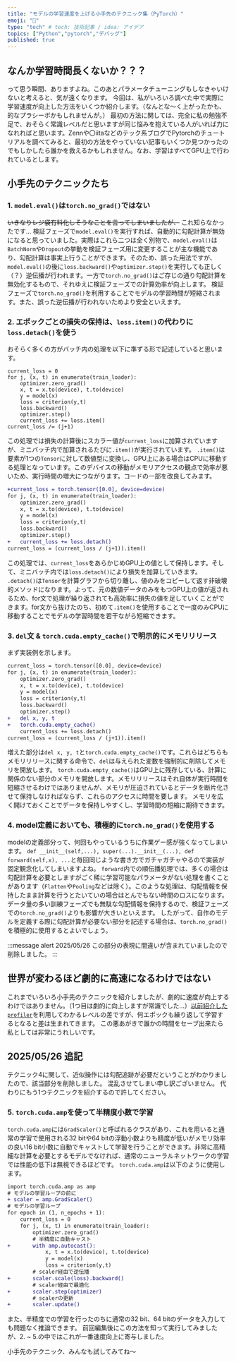 ```yaml
---
title: "モデルの学習速度を上げる小手先のテクニック集（PyTorch）"
emoji: "🤖"
type: "tech" # tech: 技術記事 / idea: アイデア
topics: ["Python","pytorch","デバッグ"]
published: true
---
```


## なんか学習時間長くないか？？？
って思う瞬間、ありますよね。このあとパラメータチューニングもしなきゃいけないと考えると、気が遠くなります。
今回は、私がいろいろ調べた中で実際に学習速度が向上した方法をいくつか紹介します。（なんとな～く上がったかも、的なプラシーボかもしれませんが。）
最初の方法に関しては、完全に私の勉強不足で、おそらく常識レベルだと思いますが同じ悩みを抱えている人がいれば力になれればと思います。Zennや〇iitaなどのテック系ブログでPytorchのチュートリアルを調べてみると、最初の方法をやっていない記事もいくつか見つかったのでもしかしたら誰かを救えるかもしれません。なお、学習はすべてGPU上で行われているとします。

## 小手先のテクニックたち

### 1. `model.eval()`は`torch.no_grad()`ではない
~~いきなりレジ袋有料化しそうなことを言ってしまいましたが、~~ これ知らなかったです…
検証フェーズで`model.eval()`を実行すれば、自動的に勾配計算が無効になると思っていました。実際はこれら二つは全く別物で、`model.eval()`は`BatchNorm`や`Dropout`の挙動を検証フェーズ用に変更することが主な機能であり、勾配計算は事実上行うことができます。そのため、誤った用法ですが、`model.eval()`の後に`loss.backward()`や`optimizer.step()`を実行しても正しく（？）逆伝播が行われます。一方で`torch.no_grad()`はご存じの通り勾配計算を無効化するもので、それゆえに検証フェーズでの計算効率が向上します。
検証フェーズで`torch.no_grad()`を利用することでモデルの学習時間が短縮されます。また、誤った逆伝播が行われないためより安全といえます。

### 2. エポックごとの損失の保持は、`loss.item()`の代わりに`loss.detach()`を使う
おそらく多くの方がバッチ内の処理を以下に準ずる形で記述していると思います。

```python:train_改良前
current_loss = 0
for j, (x, t) in enumerate(train_loader):
    optimizer.zero_grad()
    x, t = x.to(device), t.to(device)
    y = model(x)
    loss = criterion(y,t)
    loss.backward()
    optimizer.step()
    current_loss += loss.item()
current_loss /= (j+1)
```

この処理では損失の計算後にスカラー値が`current_loss`に加算されていますが、ミニバッチ内で加算されるたびに`.item()`が実行されています。
`.item()`は要素が1つの`Tensor`に対して数値型に変換し、GPU上にある場合はCPUに移動する処理となっています。このデバイスの移動がメモリアクセスの観点で効率が悪いため、実行時間の増大につながります。コードの一部を改良してみます。

```diff python:train_改良後
+current_loss = torch.tensor([0.0], device=device)
for j, (x, t) in enumerate(train_loader):
    optimizer.zero_grad()
    x, t = x.to(device), t.to(device)
    y = model(x)
    loss = criterion(y,t)
    loss.backward()
    optimizer.step()
+   current_loss += loss.detach()
current_loss = (current_loss / (j+1)).item()
```

この処理では、`current_loss`をあらかじめGPU上の値として保持します。そして、ミニバッチ内では`loss.detach()`により損失を加算していきます。
`.detach()`は`Tensor`を計算グラフから切り離し、値のみをコピーして返す非破壊的メソッドになります。よって、元の数値データのみをもつGPU上の値が返されるため、for文で処理が繰り返されても高効率に損失の値を足していくことができます。for文から抜けたのち、初めて`.item()`を使用することで一度のみCPUに移動することでモデルの学習時間を若干ながら短縮できます。

### 3. `del`文 & `torch.cuda.empty_cache()`で明示的にメモリリリース
まず実装例を示します。

```diff python:train
current_loss = torch.tensor([0.0], device=device)
for j, (x, t) in enumerate(train_loader):
    optimizer.zero_grad()
    x, t = x.to(device), t.to(device)
    y = model(x)
    loss = criterion(y,t)
    loss.backward()
    optimizer.step()
+   del x, y, t
+   torch.cuda.empty_cache()
    current_loss += loss.detach()
current_loss = (current_loss / (j+1)).item()
```

増えた部分は`del x, y, t`と`torch.cuda.empty_cache()`です。これらはどちらもメモリリリースに関する命令で、`del`は与えられた変数を強制的に削除してメモリを開放します。
`torch.cuda.empty_cache()`はGPU上に残存している、計算に関係のない部分のメモリを開放します。メモリリリースはそれ自体が実行時間を短縮させるわけではありませんが、メモリが圧迫されているとデータを断片化させて保持しなければならず、これらのアクセスに時間を要します。
メモリを広く開けておくことでデータを保持しやすくし、学習時間の短縮に期待できます。

### 4. model定義においても、積極的に`torch.no_grad()`を使用する
modelの定義部分って、何回もやっているうちに作業ゲー感が強くなってしまいます。
`def __init__(self,...), super(...).__init__(...), def forward(self,x), ...`と毎回同じような書き方でガチャガチャやるので実装が固定観念化してしまいますよね。
`forward`内での順伝播処理では、多くの場合は勾配計算を必要としますがごく稀に学習可能なパラメータがない処理を書くことがあります（`Flatten`や`Pooling`などは除く）。このような処理は、勾配情報を保持したまま計算を行うとたいていの場合はとんでもない時間のロスになります。データ量の多い訓練フェーズでも無駄な勾配情報を保持するので、検証フェーズでの`torch.no_grad()`よりも影響が大きいといえます。
したがって、自作のモデルを定義する際に勾配計算が必要ない部分を記述する場合は、`torch.no_grad()`を積極的に使用するとよいでしょう。

:::message alert
2025/05/26 この部分の表現に間違いが含まれていましたので削除しました。
:::

## 世界が変わるほど劇的に高速になるわけではない

これまでいろいろ小手先のテクニックを紹介しましたが、劇的に速度が向上するわけではありません。（1つ目は劇的に向上しますが常識でした…）[以前紹介した`profiler`](https://zenn.dev/kita_no_in/articles/0b1bcc759c10c3)を利用してわかるレベルの差ですが、何エポックも繰り返して学習するとなると差は生まれてきます。
この悪あがきで誰かの時間をセーブ出来たら私としては非常にうれしいです。

## 2025/05/26 追記

テクニック4に関して、近似操作には勾配追跡が必要だということがわかりましたので、該当部分を削除しました。
混乱させてしまい申し訳ございません。
代わりにもう1つテクニックを紹介するので許してください。

### 5. `torch.cuda.amp`を使って半精度小数で学習

`torch.cuda.amp`には`GradScaler()`と呼ばれるクラスがあり、これを用いると通常の学習で使用される32 bitや64 bitの浮動小数よりも精度が低いがメモリ効率の良い16 bit小数に自動でキャストして学習を行うことができます。非常に高精細な計算を必要とするモデルでなければ、通常のニューラルネットワークの学習では性能の低下は無視できるほどです。
`torch.cuda.amp`は以下のように使用します。
```diff python
import torch.cuda.amp as amp
# モデルの学習ループの前に
+ scaler = amp.GradScaler()
# モデルの学習ループ
for epoch in (1, n_epochs + 1):
    current_loss = 0
    for j, (x, t) in enumerate(train_loader):
        optimizer.zero_grad()
        # 半精度に自動キャスト
+       with amp.autocast():
            x, t = x.to(device), t.to(device)
            y = model(x)
            loss = criterion(y,t)
        # scaler経由で逆伝播
+       scaler.scale(loss).backward()
        # scaler経由で最適化
+       scaler.step(optimizer)
        # scalerの更新
+       scaler.update()

```

また、半精度での学習を行ったのちに通常の32 bit、64 bitのデータを入力しても問題なく推論できます。
前回編集後にこの方法を知って実行してみましたが、2. ~ 5.の中ではこれが一番速度向上に寄与しました。

小手先のテクニック、みんなも試してみてね～
